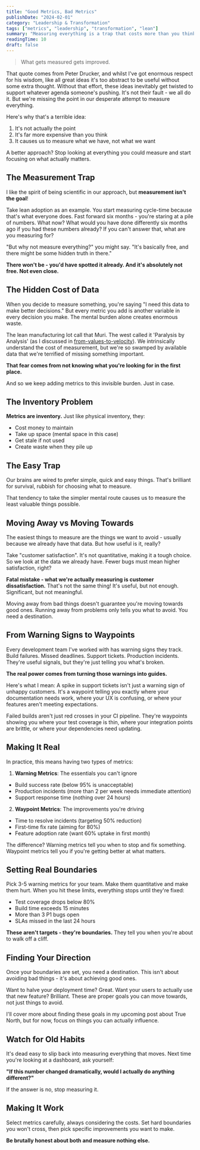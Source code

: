 ```yaml
---
title: "Good Metrics, Bad Metrics"
publishDate: "2024-02-01"
category: "Leadership & Transformation"
tags: ["metrics", "leadership", "transformation", "lean"]
summary: "Measuring everything is a trap that costs more than you think. Here's how to measure what actually matters."
readingTime: 10
draft: false
---
```


> What gets measured gets improved.

That quote comes from Peter Drucker, and whilst I've got enormous respect for his wisdom, like all great ideas it's too abstract to be useful without some extra thought. Without that effort, these ideas inevitably get twisted to support whatever agenda someone's pushing. It's not their fault - we all do it. But we're missing the point in our desperate attempt to measure everything.

Here's why that's a terrible idea:

1. It's not actually the point
2. It's far more expensive than you think
3. It causes us to measure what we have, not what we want

A better approach? Stop looking at everything you could measure and start focusing on what actually matters.

## The Measurement Trap

I like the spirit of being scientific in our approach, but **measurement isn't the goal**! 

Take lean adoption as an example. You start measuring cycle-time because that's what everyone does. Fast forward six months - you're staring at a pile of numbers. What now? What would you have done differently six months ago if you had these numbers already? If you can't answer that, what are you measuring for?

"But why not measure everything?" you might say. "It's basically free, and there might be some hidden truth in there." 

**There won't be - you'd have spotted it already. And it's absolutely not free. Not even close.**

## The Hidden Cost of Data

When you decide to measure something, you're saying "I need this data to make better decisions." But every metric you add is another variable in every decision you make. The mental burden alone creates enormous waste.

The lean manufacturing lot call that Muri. The west called it 'Paralysis by Analysis' (as I discussed in [from-values-to-velocity](from-values-to-velocity)). We intrinsically understand the cost of measurement, but we're so swamped by available data that we're terrified of missing something important. 

**That fear comes from not knowing what you're looking for in the first place.**

And so we keep adding metrics to this invisible burden. Just in case.

## The Inventory Problem

**Metrics are inventory.** Just like physical inventory, they:
- Cost money to maintain
- Take up space (mental space in this case)
- Get stale if not used
- Create waste when they pile up

## The Easy Trap

Our brains are wired to prefer simple, quick and easy things. That's brilliant for survival, rubbish for choosing what to measure.

That tendency to take the simpler mental route causes us to measure the least valuable things possible.

## Moving Away vs Moving Towards

The easiest things to measure are the things we want to avoid - usually because we already have that data. But how useful is it, really?

Take "customer satisfaction". It's not quantitative, making it a tough choice. So we look at the data we already have. Fewer bugs must mean higher satisfaction, right? 

**Fatal mistake - what we're actually measuring is customer dissatisfaction.** That's not the same thing! It's useful, but not enough. Significant, but not meaningful.

Moving away from bad things doesn't guarantee you're moving towards good ones. Running away from problems only tells you what to avoid. You need a destination.

## From Warning Signs to Waypoints

Every development team I've worked with has warning signs they track. Build failures. Missed deadlines. Support tickets. Production incidents. They're useful signals, but they're just telling you what's broken.

**The real power comes from turning those warnings into guides.**

Here's what I mean: A spike in support tickets isn't just a warning sign of unhappy customers. It's a waypoint telling you exactly where your documentation needs work, where your UX is confusing, or where your features aren't meeting expectations.

Failed builds aren't just red crosses in your CI pipeline. They're waypoints showing you where your test coverage is thin, where your integration points are brittle, or where your dependencies need updating.

## Making It Real

In practice, this means having two types of metrics:

1. **Warning Metrics**: The essentials you can't ignore
- Build success rate (below 95% is unacceptable)
- Production incidents (more than 2 per week needs immediate attention)
- Support response time (nothing over 24 hours)

2. **Waypoint Metrics**: The improvements you're driving
- Time to resolve incidents (targeting 50% reduction)
- First-time fix rate (aiming for 80%)
- Feature adoption rate (want 60% uptake in first month)

The difference? Warning metrics tell you when to stop and fix something. Waypoint metrics tell you if you're getting better at what matters.

## Setting Real Boundaries

Pick 3-5 warning metrics for your team. Make them quantitative and make them hurt. When you hit these limits, everything stops until they're fixed:

- Test coverage drops below 80%
- Build time exceeds 15 minutes
- More than 3 P1 bugs open
- SLAs missed in the last 24 hours

**These aren't targets - they're boundaries.** They tell you when you're about to walk off a cliff.

## Finding Your Direction

Once your boundaries are set, you need a destination. This isn't about avoiding bad things - it's about achieving good ones.

Want to halve your deployment time? Great. Want your users to actually use that new feature? Brilliant. These are proper goals you can move towards, not just things to avoid.

I'll cover more about finding these goals in my upcoming post about True North, but for now, focus on things you can actually influence.

## Watch for Old Habits

It's dead easy to slip back into measuring everything that moves. Next time you're looking at a dashboard, ask yourself:

**"If this number changed dramatically, would I actually do anything different?"**

If the answer is no, stop measuring it.

## Making It Work

Select metrics carefully, always considering the costs. Set hard boundaries you won't cross, then pick specific improvements you want to make.

**Be brutally honest about both and measure nothing else.**